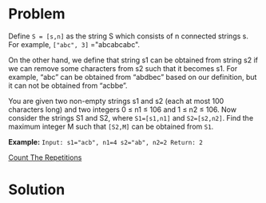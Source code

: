 
# Problem

Define `S = [s,n]` as the string S which consists of n connected strings s.
For example, `["abc", 3]` ="abcabcabc".

On the other hand, we define that string s1 can be obtained from string s2 if
we can remove some characters from s2 such that it becomes s1. For example,
“abc” can be obtained from “abdbec” based on our definition, but it can not be
obtained from “acbbe”.

You are given two non-empty strings s1 and s2 (each at most 100 characters
long) and two integers 0 ≤ n1 ≤ 106 and 1 ≤ n2 ≤ 106. Now consider the strings
S1 and S2, where `S1=[s1,n1]` and `S2=[s2,n2]`. Find the maximum integer M
such that `[S2,M]` can be obtained from `S1`.

**Example:**
    ```
    Input:
    s1="acb", n1=4
    s2="ab", n2=2
    Return:
    2
    ```



[Count The Repetitions](https://leetcode.com/problems/count-the-repetitions)

# Solution



